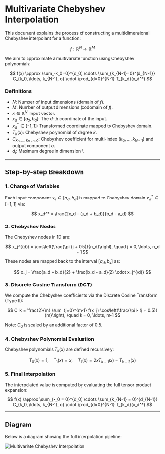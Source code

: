 
# Multivariate Chebyshev Interpolation

This document explains the process of constructing a multidimensional Chebyshev interpolant for a function:

$$
f : \mathbb{R}^N \to \mathbb{R}^M
$$

We aim to approximate a multivariate function using Chebyshev polynomials:

$$
f(x) \approx \sum_{k_0=0}^{d_0} \cdots \sum_{k_{N-1}=0}^{d_{N-1}} C_{k_0, \ldots, k_{N-1}, o} \cdot \prod_{d=0}^{N-1} T_{k_d}(x_d^*)
$$

### Definitions

- $N$: Number of input dimensions (domain of $f$).
- $M$: Number of output dimensions (codomain of $f$).
- $x \in \mathbb{R}^N$: Input vector.
- $x_d \in [a_d, b_d]$: The $d$-th coordinate of the input.
- $x_d^* \in [-1, 1]$: Transformed coordinate mapped to Chebyshev domain.
- $T_k(x)$: Chebyshev polynomial of degree $k$.
- $C_{k_0, \ldots, k_{N-1}, o}$: Chebyshev coefficient for multi-index $(k_0, \ldots, k_{N-1})$ and output component $o$.
- $d_i$: Maximum degree in dimension $i$.

---

## Step-by-step Breakdown

### 1. Change of Variables

Each input component $x_d \in [a_d, b_d]$ is mapped to Chebyshev domain $x_d^* \in [-1, 1]$ via:

$$
x_d^* = \frac{2x_d - (a_d + b_d)}{b_d - a_d}
$$

### 2. Chebyshev Nodes

The Chebyshev nodes in 1D are:

$$
x_j^{(d)} = \cos\left(\frac{\pi (j + 0.5)}{n_d}\right), \quad j = 0, \ldots, n_d - 1
$$

These nodes are mapped back to the interval $[a_d, b_d]$ as:

$$
x_j = \frac{a_d + b_d}{2} + \frac{b_d - a_d}{2} \cdot x_j^{(d)}
$$

### 3. Discrete Cosine Transform (DCT)

We compute the Chebyshev coefficients via the Discrete Cosine Transform (Type II):

$$
C_k = \frac{2}{m} \sum_{j=0}^{m-1} f(x_j) \cos\left(\frac{\pi k (j + 0.5)}{m}\right), \quad k = 0, \ldots, m-1
$$

Note: $C_0$ is scaled by an additional factor of $0.5$.

### 4. Chebyshev Polynomial Evaluation

Chebyshev polynomials $T_k(x)$ are defined recursively:

$$
T_0(x) = 1, \quad T_1(x) = x, \quad T_k(x) = 2x T_{k-1}(x) - T_{k-2}(x)
$$

### 5. Final Interpolation

The interpolated value is computed by evaluating the full tensor product expansion:

$$
f(x) \approx \sum_{k_0 = 0}^{d_0} \cdots \sum_{k_{N-1} = 0}^{d_{N-1}} C_{k_0, \ldots, k_{N-1}, o} \cdot \prod_{d=0}^{N-1} T_{k_d}(x_d^*)
$$

---

## Diagram

Below is a diagram showing the full interpolation pipeline:

![Multivariate Chebyshev Interpolation](chebyshev_diagram.png)
